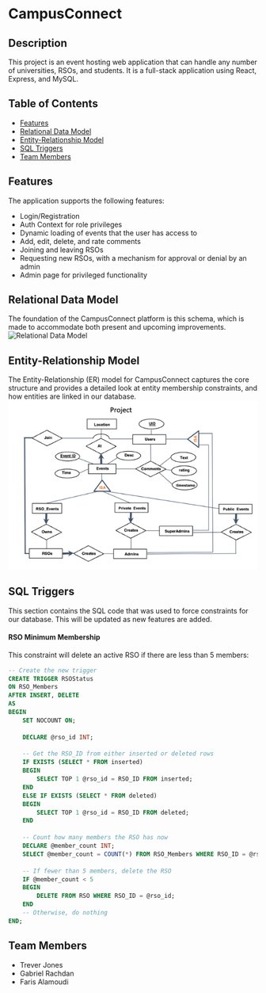 # CampusConnect

## Description

This project is an event hosting web application that can handle any number of universities, RSOs, and students. It is a full-stack application using React, Express, and MySQL.

## Table of Contents

- [Features](#features)
- [Relational Data Model](#relational-data-model)
- [Entity-Relationship Model](#entity-relationship-model)
- [SQL Triggers](#sql-triggers)
- [Team Members](#team-members)

## Features
The application supports the following features:

- Login/Registration
- Auth Context for role privileges
- Dynamic loading of events that the user has access to
- Add, edit, delete, and rate comments
- Joining and leaving RSOs
- Requesting new RSOs, with a mechanism for approval or denial by an admin
- Admin page for privileged functionality

## Relational Data Model
The foundation of the CampusConnect platform is this schema, which is made to accommodate both present and upcoming improvements.
![Relational Data Model]('media/rdm.png')

## Entity-Relationship Model
The Entity-Relationship (ER) model for CampusConnect captures the core structure and provides a detailed look at entity membership constraints, and how entities are linked in our database.
![Entity-Relationship Model](media/er.png)

## SQL Triggers
This section contains the SQL code that was used to force constraints for our database. This will be updated as new features are added.

#### RSO Minimum Membership
This constraint will delete an active RSO if there are less than 5 members:
```sql
-- Create the new trigger
CREATE TRIGGER RSOStatus
ON RSO_Members
AFTER INSERT, DELETE
AS
BEGIN
    SET NOCOUNT ON;

    DECLARE @rso_id INT;

    -- Get the RSO_ID from either inserted or deleted rows
    IF EXISTS (SELECT * FROM inserted)
    BEGIN
        SELECT TOP 1 @rso_id = RSO_ID FROM inserted;
    END
    ELSE IF EXISTS (SELECT * FROM deleted)
    BEGIN
        SELECT TOP 1 @rso_id = RSO_ID FROM deleted;
    END

    -- Count how many members the RSO has now
    DECLARE @member_count INT;
    SELECT @member_count = COUNT(*) FROM RSO_Members WHERE RSO_ID = @rso_id;

    -- If fewer than 5 members, delete the RSO
    IF @member_count < 5
    BEGIN
        DELETE FROM RSO WHERE RSO_ID = @rso_id;
    END
    -- Otherwise, do nothing
END;
```

## Team Members
- Trever Jones
- Gabriel Rachdan
- Faris Alamoudi
